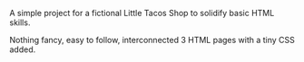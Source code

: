 A simple project for a fictional Little Tacos Shop to solidify basic HTML skills.

Nothing fancy, easy to follow, interconnected 3 HTML pages with a tiny CSS added.